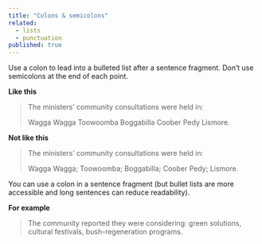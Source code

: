 ```yaml
---
title: "Colons & semicolons"
related: 
  - lists
  - punctuation
published: true
---
```


Use a colon to lead into a bulleted list after a sentence fragment. Don’t use semicolons at the end of each point.

**Like this**

> The ministers’ community consultations were held in:
>
> Wagga Wagga
> Toowoomba
> Boggabilla
> Coober Pedy
> Lismore.

**Not like this**

> The ministers’ community consultations were held in:
>
> Wagga Wagga;
> Toowoomba;
> Boggabilla;
> Coober Pedy;
> Lismore.

You can use a colon in a sentence fragment (but bullet lists are more accessible and long sentences can reduce readability).

**For example**

> The community reported they were considering: green solutions, cultural festivals, bush-regeneration programs.
